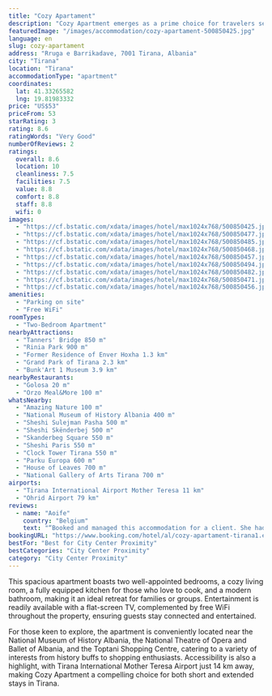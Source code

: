 ```yaml
---
title: "Cozy Apartament"
description: "Cozy Apartment emerges as a prime choice for travelers seeking comfort and convenience in the heart of Tirana."
featuredImage: "/images/accommodation/cozy-apartament-500850425.jpg"
language: en
slug: cozy-apartament
address: "Rruga e Barrikadave, 7001 Tirana, Albania"
city: "Tirana"
location: "Tirana"
accommodationType: "apartment"
coordinates:
  lat: 41.33265582
  lng: 19.81983332
price: "US$53"
priceFrom: 53
starRating: 3
rating: 8.6
ratingWords: "Very Good"
numberOfReviews: 2
ratings:
  overall: 8.6
  location: 10
  cleanliness: 7.5
  facilities: 7.5
  value: 8.8
  comfort: 8.8
  staff: 8.8
  wifi: 0
images:
  - "https://cf.bstatic.com/xdata/images/hotel/max1024x768/500850425.jpg?k=c2f5878151b0a0835cb20530edc2f17d54147c044f8fc26315d99dd3756ef175&o=&hp=1"
  - "https://cf.bstatic.com/xdata/images/hotel/max1024x768/500850477.jpg?k=71e99564ab4f14d403a3aea7fc69e8c27df11ce5dee7e8081f281f5d2016b60f&o=&hp=1"
  - "https://cf.bstatic.com/xdata/images/hotel/max1024x768/500850485.jpg?k=6b111b85dc71b378cfe5d3edd58757bdcf5a4730de0ca318c71e5f3466d67dbd&o=&hp=1"
  - "https://cf.bstatic.com/xdata/images/hotel/max1024x768/500850468.jpg?k=d91c06f44901057a992cc4e79baffd6d3455c6242db64a81879d191197a6ed69&o=&hp=1"
  - "https://cf.bstatic.com/xdata/images/hotel/max1024x768/500850457.jpg?k=2bf9f0c5c5e871c266d8ca090468802891d184201d961fb178f1ee0e22098ba6&o=&hp=1"
  - "https://cf.bstatic.com/xdata/images/hotel/max1024x768/500850494.jpg?k=592d5a59c3e068d58463f3e1f70c5a27bf56dee7e217b508c474c722f6af03cb&o=&hp=1"
  - "https://cf.bstatic.com/xdata/images/hotel/max1024x768/500850482.jpg?k=58b4f59b53333697eff065679990ca23815ffd97dded5210888d977eb46c5db7&o=&hp=1"
  - "https://cf.bstatic.com/xdata/images/hotel/max1024x768/500850471.jpg?k=05d0ee11065966295f5852b828dc133a9f11c6afac31ea076cea546a2a404cd6&o=&hp=1"
  - "https://cf.bstatic.com/xdata/images/hotel/max1024x768/500850456.jpg?k=4c506db3be9b24076ce0dc143daaca989e704c7854519c98edbe218d81f82496&o=&hp=1"
amenities:
  - "Parking on site"
  - "Free WiFi"
roomTypes:
  - "Two-Bedroom Apartment"
nearbyAttractions:
  - "Tanners' Bridge 850 m"
  - "Rinia Park 900 m"
  - "Former Residence of Enver Hoxha 1.3 km"
  - "Grand Park of Tirana 2.3 km"
  - "Bunk'Art 1 Museum 3.9 km"
nearbyRestaurants:
  - "Golosa 20 m"
  - "Orzo Meal&More 100 m"
whatsNearby:
  - "Amazing Nature 100 m"
  - "National Museum of History Albania 400 m"
  - "Sheshi Sulejman Pasha 500 m"
  - "Sheshi Skënderbej 500 m"
  - "Skanderbeg Square 550 m"
  - "Sheshi Paris 550 m"
  - "Clock Tower Tirana 550 m"
  - "Parku Europa 600 m"
  - "House of Leaves 700 m"
  - "National Gallery of Arts Tirana 700 m"
airports:
  - "Tirana International Airport Mother Teresa 11 km"
  - "Ohrid Airport 79 km"
reviews:
  - name: "Aoife"
    country: "Belgium"
    text: "“Booked and managed this accommodation for a client. She had an issue with cleaning and once I communicated this to the hosts they came and sorted the problem straight away. They kind over the phone. They also responded within minutes to...”"
bookingURL: "https://www.booking.com/hotel/al/cozy-apartament-tirana1.en-gb.html?aid=8035640"
bestFor: "Best for City Center Proximity"
bestCategories: "City Center Proximity"
category: "City Center Proximity"
---
```


This spacious apartment boasts two well-appointed bedrooms, a cozy living room, a fully equipped kitchen for those who love to cook, and a modern bathroom, making it an ideal retreat for families or groups. Entertainment is readily available with a flat-screen TV, complemented by free WiFi throughout the property, ensuring guests stay connected and entertained.

For those keen to explore, the apartment is conveniently located near the National Museum of History Albania, the National Theatre of Opera and Ballet of Albania, and the Toptani Shopping Centre, catering to a variety of interests from history buffs to shopping enthusiasts. Accessibility is also a highlight, with Tirana International Mother Teresa Airport just 14 km away, making Cozy Apartment a compelling choice for both short and extended stays in Tirana.